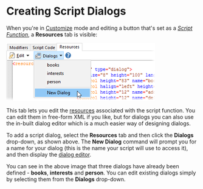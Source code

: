# Creating Script Dialogs

When you're in [Customize](/Manual/customize/RAEDME.md) mode and editing a button that's set as a *[Script Function](../script_functions.md)*, a **Resources** tab is visible:

![](/Manual/images/media/image063.png)

This tab lets you edit the [resources](../resources/RAEDME.md) associated with the script function. You can edit them in free-form XML if you like, but for dialogs you can also use the in-built dialog editor which is a much easier way of designing dialogs.

To add a script dialog, select the **Resources** tab and then click the **Dialogs** drop-down, as shown above. The **New Dialog** command will prompt you for a name for your dialog (this is the name your script will use to access it), and then display the [dialog editor](dialog_editor/RAEDME.md).

You can see in the above image that three dialogs have already been defined - **books**, **interests** and **person**. You can edit existing dialogs simply by selecting them from the **Dialogs** drop-down.
